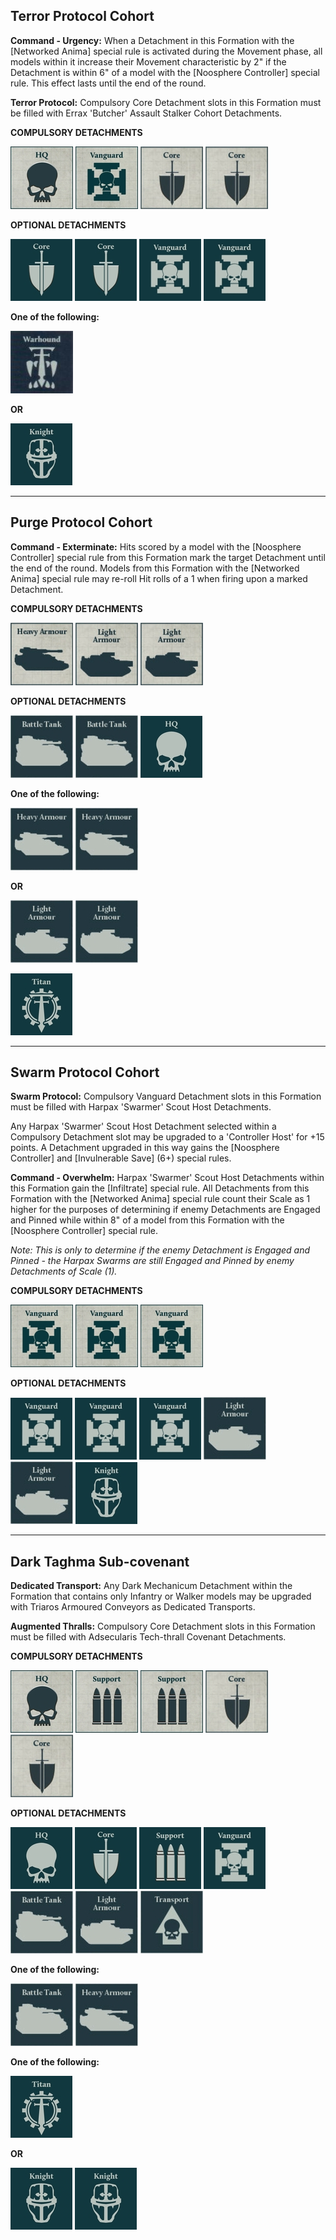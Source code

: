 ## Terror Protocol Cohort

**Command - Urgency:** When a Detachment in this Formation with the [Networked Anima] special rule is activated during the Movement phase, all models within it increase their Movement characteristic by 2" if the Detachment is within 6" of a model with the [Noosphere Controller] special rule. This effect lasts until the end of the round.

**Terror Protocol:** Compulsory Core Detachment slots in this Formation must be filled with Errax 'Butcher' Assault Stalker Cohort Detachments.

**COMPULSORY DETACHMENTS**

[![](../../media/factions/dark_mechanicum/compulsory_hq.jpg)](../../factions/dark_mechanicum/detachments.md#hq-detachments) [![](../../media/factions/dark_mechanicum/compulsory_vanguard.jpg)](../../factions/dark_mechanicum/detachments.md#vanguard-detachments) [![](../../media/factions/dark_mechanicum/compulsory_core.jpg)](../../factions/dark_mechanicum/detachments.md#core-detachments) [![](../../media/factions/dark_mechanicum/compulsory_core.jpg)](../../factions/dark_mechanicum/detachments.md#core-detachments)

**OPTIONAL DETACHMENTS**

[![](../../media/factions/dark_mechanicum/optional_core.jpg)](../../factions/dark_mechanicum/detachments.md#core-detachments) [![](../../media/factions/dark_mechanicum/optional_core.jpg)](../../factions/dark_mechanicum/detachments.md#core-detachments) [![](../../media/factions/dark_mechanicum/optional_vanguard.jpg)](../../factions/dark_mechanicum/detachments.md#vanguard-detachments) [![](../../media/factions/dark_mechanicum/optional_vanguard.jpg)](../../factions/dark_mechanicum/detachments.md#vanguard-detachments)

**One of the following:**

[![](../../media/factions/dark_mechanicum/optional_warhound_pack.jpg)](../../strategic_assets/detachments.md#warhound-hunting-pack-330-points)

**OR**

[![](../../media/strategic_assets/optional_knight.jpg)](../../strategic_assets/detachments.md#knight-detachments)

---

## Purge Protocol Cohort

**Command - Exterminate:** Hits scored by a model with the [Noosphere Controller] special rule from this Formation mark the target Detachment until the end of the round. Models from this Formation with the [Networked Anima] special rule may re-roll Hit rolls of a 1 when firing upon a marked Detachment.

**COMPULSORY DETACHMENTS**

[![](../../media/factions/dark_mechanicum/compulsory_heavy_armour.jpg)](../../factions/dark_mechanicum/detachments.md#heavy-armour-detachments)
[![](../../media/factions/dark_mechanicum/compulsory_light_armour.jpg)](../../factions/dark_mechanicum/detachments.md#light-armour-detachments) [![](../../media/factions/dark_mechanicum/compulsory_light_armour.jpg)](../../factions/dark_mechanicum/detachments.md#light-armour-detachments)

**OPTIONAL DETACHMENTS**

[![](../../media/factions/dark_mechanicum/optional_battle_tank.jpg)](../../factions/dark_mechanicum/detachments.md#battle-tank-detachments) [![](../../media/factions/dark_mechanicum/optional_battle_tank.jpg)](../../factions/dark_mechanicum/detachments.md#battle-tank-detachments) [![](../../media/factions/dark_mechanicum/optional_hq.jpg)](../../factions/dark_mechanicum/detachments.md#hq-detachments)

**One of the following:**

[![](../../media/factions/dark_mechanicum/optional_heavy_armour.jpg)](../../factions/dark_mechanicum/detachments.md#heavy-armour-detachments) [![](../../media/factions/dark_mechanicum/optional_heavy_armour.jpg)](../../factions/dark_mechanicum/detachments.md#heavy-armour-detachments)

**OR**

[![](../../media/factions/dark_mechanicum/optional_light_armour.jpg)](../../factions/dark_mechanicum/detachments.md#light-armour-detachments) [![](../../media/factions/dark_mechanicum/optional_light_armour.jpg)](../../factions/dark_mechanicum/detachments.md#light-armour-detachments)

[![](../../media/strategic_assets/optional_titan.jpg)](../../strategic_assets/detachments.md#titan-detachments)

---

## Swarm Protocol Cohort

**Swarm Protocol:** Compulsory Vanguard Detachment slots in this Formation must be filled with Harpax 'Swarmer' Scout Host Detachments.

Any Harpax 'Swarmer' Scout Host Detachment selected within a Compulsory Detachment slot may be upgraded to a 'Controller Host' for +15 points. A Detachment upgraded in this way gains the [Noosphere Controller] and [Invulnerable Save] (6+) special rules.

**Command - Overwhelm:** Harpax 'Swarmer' Scout Host Detachments within this Formation gain the [Infiltrate] special rule. All Detachments from this Formation with the [Networked Anima] special rule count their Scale as 1 higher for the purposes of determining if enemy Detachments are Engaged and Pinned while within 8" of a model from this Formation with the [Noosphere Controller] special rule.

*Note: This is only to determine if the enemy Detachment is Engaged and Pinned - the Harpax Swarms are still Engaged and Pinned by enemy Detachments of Scale (1).*

**COMPULSORY DETACHMENTS**

[![](../../media/factions/dark_mechanicum/compulsory_vanguard.jpg)](../../factions/dark_mechanicum/detachments.md#vanguard-detachments) [![](../../media/factions/dark_mechanicum/compulsory_vanguard.jpg)](../../factions/dark_mechanicum/detachments.md#vanguard-detachments) [![](../../media/factions/dark_mechanicum/compulsory_vanguard.jpg)](../../factions/dark_mechanicum/detachments.md#vanguard-detachments)

**OPTIONAL DETACHMENTS**

[![](../../media/factions/dark_mechanicum/optional_vanguard.jpg)](../../factions/dark_mechanicum/detachments.md#vanguard-detachments) [![](../../media/factions/dark_mechanicum/optional_vanguard.jpg)](../../factions/dark_mechanicum/detachments.md#vanguard-detachments) [![](../../media/factions/dark_mechanicum/optional_vanguard.jpg)](../../factions/dark_mechanicum/detachments.md#vanguard-detachments) [![](../../media/factions/dark_mechanicum/optional_light_armour.jpg)](../../factions/dark_mechanicum/detachments.md#light-armour-detachments) [![](../../media/factions/dark_mechanicum/optional_light_armour.jpg)](../../factions/dark_mechanicum/detachments.md#light-armour-detachments) [![](../../media/strategic_assets/optional_knight.jpg)](../../strategic_assets/detachments.md#knight-detachments)

---

## Dark Taghma Sub-covenant

**Dedicated Transport:** Any Dark Mechanicum Detachment within the Formation that contains only Infantry or Walker models may be upgraded with Triaros Armoured Conveyors as Dedicated Transports.

**Augmented Thralls:** Compulsory Core Detachment slots in this Formation must be filled with Adsecularis Tech-thrall Covenant Detachments.

**COMPULSORY DETACHMENTS**

[![](../../media/factions/dark_mechanicum/compulsory_hq.jpg)](../../factions/dark_mechanicum/detachments.md#hq-detachments) [![](../../media/factions/dark_mechanicum/compulsory_support.jpg)](../../factions/dark_mechanicum/detachments.md#support-detachments) [![](../../media/factions/dark_mechanicum/compulsory_support.jpg)](../../factions/dark_mechanicum/detachments.md#support-detachments) [![](../../media/factions/dark_mechanicum/compulsory_core.jpg)](../../factions/dark_mechanicum/detachments.md#core-detachments) [![](../../media/factions/dark_mechanicum/compulsory_core.jpg)](../../factions/dark_mechanicum/detachments.md#core-detachments)

**OPTIONAL DETACHMENTS**

[![](../../media/factions/dark_mechanicum/optional_hq.jpg)](../../factions/dark_mechanicum/detachments.md#hq-detachments) [![](../../media/factions/dark_mechanicum/optional_core.jpg)](../../factions/dark_mechanicum/detachments.md#core-detachments) [![](../../media/factions/dark_mechanicum/optional_support.jpg)](../../factions/dark_mechanicum/detachments.md#support-detachments) [![](../../media/factions/dark_mechanicum/optional_vanguard.jpg)](../../factions/dark_mechanicum/detachments.md#vanguard-detachments) [![](../../media/factions/dark_mechanicum/optional_battle_tank.jpg)](../../factions/dark_mechanicum/detachments.md#battle-tank-detachments) [![](../../media/factions/dark_mechanicum/optional_light_armour.jpg)](../../factions/dark_mechanicum/detachments.md#light-armour-detachments) [![](../../media/factions/dark_mechanicum/optional_transport.jpg)](../../factions/dark_mechanicum/detachments.md#transport-detachments)

**One of the following:**

[![](../../media/factions/dark_mechanicum/optional_battle_tank.jpg)](../../factions/dark_mechanicum/detachments.md#battle-tank-detachments) [![](../../media/factions/dark_mechanicum/optional_heavy_armour.jpg)](../../factions/dark_mechanicum/detachments.md#heavy-armour-detachments)

**One of the following:**

[![](../../media/strategic_assets/optional_titan.jpg)](../../strategic_assets/detachments.md#titan-detachments)

**OR**

[![](../../media/strategic_assets/optional_knight.jpg)](../../strategic_assets/detachments.md#knight-detachments) [![](../../media/strategic_assets/optional_knight.jpg)](../../strategic_assets/detachments.md#knight-detachments)
